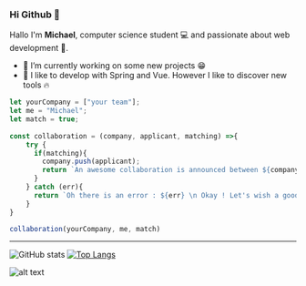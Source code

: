 ### Hi Github 👋

Hallo I'm **Michael**, computer science student 💻 and passionate about web development 💪.


- 🔭 I’m currently working on some new projects 😁
- 🤔 I like to develop with Spring and Vue. However I like to discover new tools 🔥

```javascript
let yourCompany = ["your team"];
let me = "Michael";
let match = true;
 
const collaboration = (company, applicant, matching) =>{  
    try {
      if(matching){
        company.push(applicant);
        return `An awesome collaboration is announced between ${company[0]} and ${company[1]} 🤩`;
      }
    } catch (err){
      return `Oh there is an error : ${err} \n Okay ! Let's wish a good continuation 🙂`;
    }  
}

collaboration(yourCompany, me, match)
```

---

![GitHub stats](https://github-readme-stats.vercel.app/api?username=michael-mb&theme=highcontrast&show_icons=true)
[![Top Langs](https://github-readme-stats.vercel.app/api/top-langs/?username=michael-mb&layout=compact)](https://github.com/michael-mb)


![alt text](https://komarev.com/ghpvc/?username=michael-mb&label=Profile%20views&color=0e75b6&style=flat "Viewers")
